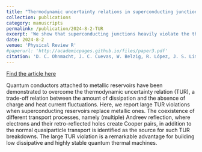 ```yaml
---
title: "Thermodynamic uncertainty relations in superconducting junctions"
collection: publications
category: manuscripts
permalink: /publication/2024-8-2-TUR
excerpt: 'We show that superconducting junctions heavily violate the thermodynamic uncertainty relation.'
date: 2024-8-2
venue: 'Physical Review R'
#paperurl: 'http://academicpages.github.io/files/paper3.pdf'
citation: 'D. C. Ohnmacht, J. C. Cuevas, W. Belzig, R. López, J. S. Lim, K. W. Kim,	Phys. Rev. Research 7, L012075 (2025).'
---
```


[Find the article here](https://journals.aps.org/prresearch/abstract/10.1103/PhysRevResearch.7.L012075)

Quantum conductors attached to metallic reservoirs have been demonstrated to overcome the thermodynamic uncertainty relation (TUR), a trade-off relation between the amount of dissipation and the absence of charge and heat current fluctuations. Here, we report large TUR violations when superconducting reservoirs replace metallic ones. The coexistence of different transport processes, namely (multiple) Andreev reflection, where electrons and their retro-reflected holes create Cooper pairs, in addition to the normal quasiparticle transport is identified as the source for such TUR breakdowns. The large TUR violation is a remarkable advantage for building low dissipative and highly stable quantum thermal machines.
